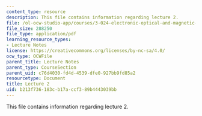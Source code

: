 ```yaml
---
content_type: resource
description: This file contains information regarding lecture 2.
file: /ol-ocw-studio-app/courses/3-024-electronic-optical-and-magnetic-properties-of-materials-spring-2013/b213f736183cb17accf389b4443039bb_MIT3_024S13_2012lec2.pdf
file_size: 288250
file_type: application/pdf
learning_resource_types:
- Lecture Notes
license: https://creativecommons.org/licenses/by-nc-sa/4.0/
ocw_type: OCWFile
parent_title: Lecture Notes
parent_type: CourseSection
parent_uid: c76d4030-fd4d-4539-dfe0-927bb9fd85a2
resourcetype: Document
title: Lecture 2
uid: b213f736-183c-b17a-ccf3-89b4443039bb
---
```

This file contains information regarding lecture 2.